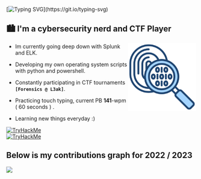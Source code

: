 [![Typing SVG](https://readme-typing-svg.herokuapp.com?font=Kanit&size=26&duration=3500&pause=650&color=C2CFC9&width=435&lines=What's+Up!+My+name+is+0x157.;I+hope+you+enjoy+your+stay+here.)](https://git.io/typing-svg)

## 🏙️ I'm a cybersecurity nerd and CTF Player
<p1>
  <img height="180" width="180" align="right" src="https://github.com/0x157/0x157/blob/main/forensic.png" >  
</p1>
   
* Im currently going deep down with Splunk and ELK.

* Developing my own operating system scripts with python and powershell.

* Constantly participating in CTF tournaments **`[Forensics @ L3ak]`**.

* Practicing touch typing, current PB **141**-wpm ( 60 seconds ) .

* Learning new things everyday :)

<div style="display: flex;">
   <a href="https://app.hackthebox.com/profile/1029758"><img src="http://www.hackthebox.eu/badge/image/1029758" alt="TryHackMe"></a>
</div>


<div style="display: flex;">
   <a href="https://tryhackme.com/p/0x157"><img src="https://tryhackme-badges.s3.amazonaws.com/0x157.png" alt="TryHackMe"></a>
</div>

## Below is my contributions graph for 2022 / 2023
<img src = https://github.com/0x157/0x157/blob/output/contrib-snek-yami.svg >

